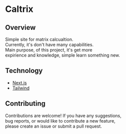 # Caltrix 

## Overview

Simple site for matrix calcualtion.  
Currently, it's don't have many capabilities.  
Main purpose, of this project, it's get more  
expirience and knowledge, simple learn something new.  

## Technology

- [Next.js](https://nextjs.org/)
-  [Tailwind](https://tailwindcss.com/)

## Contributing

Contributions are welcome! If you have any suggestions,    
bug reports, or would like to contribute a new feature,    
please create an issue or submit a pull request.
